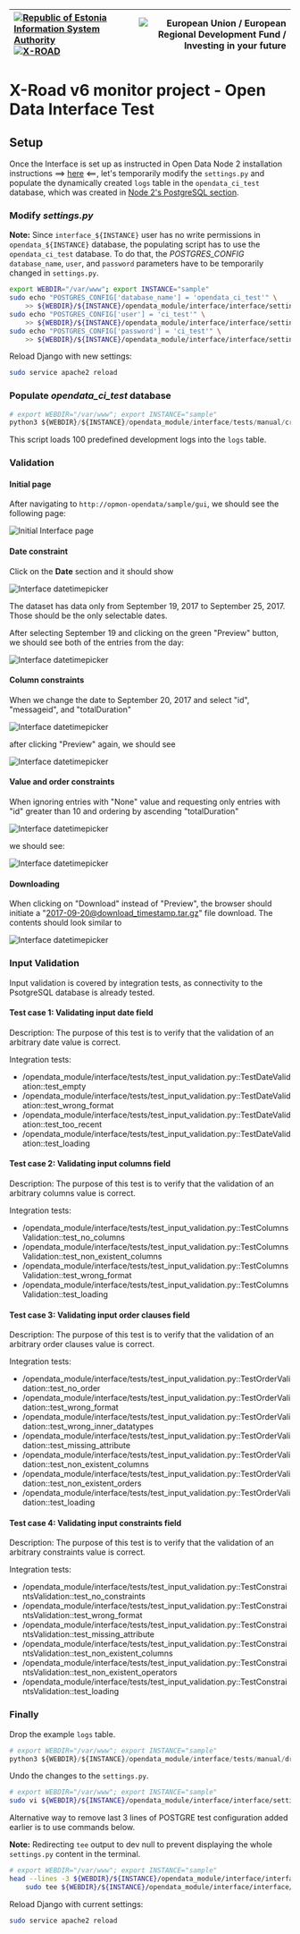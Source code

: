 
| [![Republic of Estonia Information System Authority](../img/ria_100_en.png)](https://www.ria.ee/en/) [![X-ROAD](../img/xroad_100_en.png)](https://www.ria.ee/en/x-road.html) | ![European Union / European Regional Development Fund / Investing in your future](../img/eu_rdf_100_en.png "Documents that are tagged with EU/SF logos must keep the logos until 1.11.2022. If it has not stated otherwise in the documentation. If new documentation is created  using EU/SF resources the logos must be tagged appropriately so that the deadline for logos could be found.") |
| :-------------------------------------------------- | -------------------------: |

# X-Road v6 monitor project - Open Data Interface Test

## Setup

Once the Interface is set up as instructed in Open Data Node 2 installation instructions ==> [here](../opendata/interface_postgresql.md) <==, let's temporarily modify the `settings.py` and populate the dynamically created `logs` table in the `opendata_ci_test` database, which was created in [Node 2's PostgreSQL section](../opendata/interface_postgresql.md#postgresql).

### Modify _settings.py_

**Note:** Since `interface_${INSTANCE}` user has no write permissions in `opendata_${INSTANCE}` database, the populating script has to use the `opendata_ci_test` database. To do that, the _POSTGRES_CONFIG_ `database_name`, `user`, and `password` parameters have to be temporarily changed in `settings.py`.

```bash
export WEBDIR="/var/www"; export INSTANCE="sample"
sudo echo "POSTGRES_CONFIG['database_name'] = 'opendata_ci_test'" \
    >> ${WEBDIR}/${INSTANCE}/opendata_module/interface/interface/settings.py
sudo echo "POSTGRES_CONFIG['user'] = 'ci_test'" \
    >> ${WEBDIR}/${INSTANCE}/opendata_module/interface/interface/settings.py
sudo echo "POSTGRES_CONFIG['password'] = 'ci_test'" \
    >> ${WEBDIR}/${INSTANCE}/opendata_module/interface/interface/settings.py
```

Reload Django with new settings:

```bash
sudo service apache2 reload
```

### Populate _opendata_ci_test_ database

```python
# export WEBDIR="/var/www"; export INSTANCE="sample"
python3 ${WEBDIR}/${INSTANCE}/opendata_module/interface/tests/manual/create_example_table.py
```

This script loads 100 predefined development logs into the `logs` table.

### Validation

#### Initial page

After navigating to `http://opmon-opendata/sample/gui`, we should see the following page:

![Initial Interface page](../img/opendata/1_interface_initial_screen.png "Initial Interface page")

#### Date constraint

Click on the **Date** section and it should show 

![Interface datetimepicker](../img/opendata/2_interface_datetimepicker.png "Interface datetimepicker")

The dataset has data only from September 19, 2017 to September 25, 2017. Those should be the only selectable dates.

After selecting September 19 and clicking on the green "Preview" button, we should see both of the entries from the day:

![Interface datetimepicker](../img/opendata/3_interface_sept_19_preview.png
 "Interface datetimepicker")

#### Column constraints

When we change the date to September 20, 2017 and select "id", "messageid", and "totalDuration"

![Interface datetimepicker](../img/opendata/4_interface_20_sept_col_subset_1.png
 "Interface datetimepicker")
 
after clicking "Preview" again, we should see
 
![Interface datetimepicker](../img/opendata/4_interface_20_sept_col_subset_2.png
 "Interface datetimepicker")

#### Value and order constraints

When ignoring entries with "None" value and requesting only entries with "id" greater than 10 and ordering by ascending "totalDuration"

![Interface datetimepicker](../img/opendata/5_interface_20_sept_constraints_1.png
 "Interface datetimepicker")

we should see:

![Interface datetimepicker](../img/opendata/5_interface_20_sept_constraints_2.png
 "Interface datetimepicker")

#### Downloading

When clicking on "Download" instead of "Preview", the browser should initiate a "2017-09-20@download_timestamp.tar.gz" file download. The contents should look similar to

![Interface datetimepicker](../img/opendata/6_interface_download_content.png
 "Interface datetimepicker")

### Input Validation

Input validation is covered by integration tests, as connectivity to the PsotgreSQL database is already tested.

####  Test case 1: Validating input date field

Description: The purpose of this test is to verify that the validation of  an arbitrary date value is correct.

Integration tests:

* /opendata_module/interface/tests/test_input_validation.py::TestDateValidation::test_empty
* /opendata_module/interface/tests/test_input_validation.py::TestDateValidation::test_wrong_format
* /opendata_module/interface/tests/test_input_validation.py::TestDateValidation::test_too_recent
* /opendata_module/interface/tests/test_input_validation.py::TestDateValidation::test_loading

#### Test case 2: Validating input columns field

Description: The purpose of this test is to verify that the validation of  an arbitrary columns value is correct.

Integration tests:

* /opendata_module/interface/tests/test_input_validation.py::TestColumnsValidation::test_no_columns
* /opendata_module/interface/tests/test_input_validation.py::TestColumnsValidation::test_non_existent_columns
* /opendata_module/interface/tests/test_input_validation.py::TestColumnsValidation::test_wrong_format
* /opendata_module/interface/tests/test_input_validation.py::TestColumnsValidation::test_loading

#### Test case 3: Validating input order clauses field

Description: The purpose of this test is to verify that the validation of  an arbitrary order clauses value is correct.

Integration tests:

* /opendata_module/interface/tests/test_input_validation.py::TestOrderValidation::test_no_order
* /opendata_module/interface/tests/test_input_validation.py::TestOrderValidation::test_wrong_format
* /opendata_module/interface/tests/test_input_validation.py::TestOrderValidation::test_wrong_inner_datatypes
* /opendata_module/interface/tests/test_input_validation.py::TestOrderValidation::test_missing_attribute
* /opendata_module/interface/tests/test_input_validation.py::TestOrderValidation::test_non_existent_columns
* /opendata_module/interface/tests/test_input_validation.py::TestOrderValidation::test_non_existent_orders
* /opendata_module/interface/tests/test_input_validation.py::TestOrderValidation::test_loading

#### Test case 4: Validating input constraints field

Description: The purpose of this test is to verify that the validation of  an arbitrary constraints value is correct.

Integration tests:

* /opendata_module/interface/tests/test_input_validation.py::TestConstraintsValidation::test_no_constraints
* /opendata_module/interface/tests/test_input_validation.py::TestConstraintsValidation::test_wrong_format
* /opendata_module/interface/tests/test_input_validation.py::TestConstraintsValidation::test_missing_attribute
* /opendata_module/interface/tests/test_input_validation.py::TestConstraintsValidation::test_non_existent_columns
* /opendata_module/interface/tests/test_input_validation.py::TestConstraintsValidation::test_non_existent_operators
* /opendata_module/interface/tests/test_input_validation.py::TestConstraintsValidation::test_loading


### Finally

Drop the example `logs` table.

```python
# export WEBDIR="/var/www"; export INSTANCE="sample"
python3 ${WEBDIR}/${INSTANCE}/opendata_module/interface/tests/manual/drop_example_table.py
```

Undo the changes to the `settings.py`.

```bash
# export WEBDIR="/var/www"; export INSTANCE="sample"
sudo vi ${WEBDIR}/${INSTANCE}/opendata_module/interface/interface/settings.py
```

Alternative way to remove last 3 lines of POSTGRE test configuration added earlier is to  use commands below.

**Note:** Redirecting `tee` output to dev null to prevent displaying the whole `settings.py` content in the terminal.

```bash
# export WEBDIR="/var/www"; export INSTANCE="sample"
head --lines -3 ${WEBDIR}/${INSTANCE}/opendata_module/interface/interface/settings.py | \
    sudo tee ${WEBDIR}/${INSTANCE}/opendata_module/interface/interface/settings.py > /dev/null
```

Reload Django with current settings:

```bash
sudo service apache2 reload
```